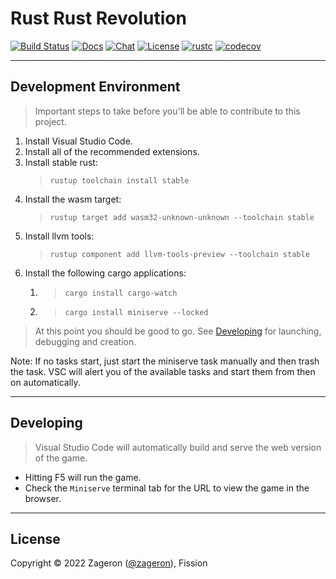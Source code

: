 # Rust Rust Revolution

[![Build Status]][actions]
[![Docs]][mdbook]
[![Chat]][discord]
[![License]][license file]
[![rustc](https://img.shields.io/badge/rustc-1.61-lightgray.svg?style=round)](https://www.rust-lang.org/)
[![codecov](https://codecov.io/gh/flashflashrevolution/rrr/branch/main/graph/badge.svg?token=2V0ZGQ04IK)](https://codecov.io/gh/flashflashrevolution/rrr)

[actions]: https://github.com/flashflashrevolution/rrr/actions?query=branch%3Amain
[build status]: https://img.shields.io/github/workflow/status/flashflashrevolution/rrr/CI/main?logo=github
[chat]: https://img.shields.io/discord/196381154880782336?logo=discord
[discord]: https://discord.gg/ffr
[docs]: https://img.shields.io/badge/docs-book-blue?logo=gitbook
[license]: https://img.shields.io/github/license/flashflashrevolution/rrr?color=blue
[license file]: LICENSE
[mdbook]: https://flashflashrevolution.github.io/rrr/book

---

## Development Environment

> Important steps to take before you'll be able to contribute to this project.

1. Install Visual Studio Code.
2. Install all of the recommended extensions.
3. Install stable rust:
   > `rustup toolchain install stable`
4. Install the wasm target:
   > `rustup target add wasm32-unknown-unknown --toolchain stable`
5. Install llvm tools:
   > `rustup component add llvm-tools-preview --toolchain stable`
6. Install the following cargo applications:
   1. > `cargo install cargo-watch`
   2. > `cargo install miniserve --locked`

> At this point you should be good to go.
> See [Developing](#developing) for launching, debugging and creation.

Note: If no tasks start, just start the miniserve task manually and then trash the task.
VSC will alert you of the available tasks and start them from then on automatically.

---

## Developing

> Visual Studio Code will automatically build and serve the web version of the game.

- Hitting F5 will run the game.
- Check the `Miniserve` terminal tab for the URL to view the game in the browser.

---

## License

Copyright © 2022 Zageron ([@zageron](https://twitter.com/zageron)), Fission
